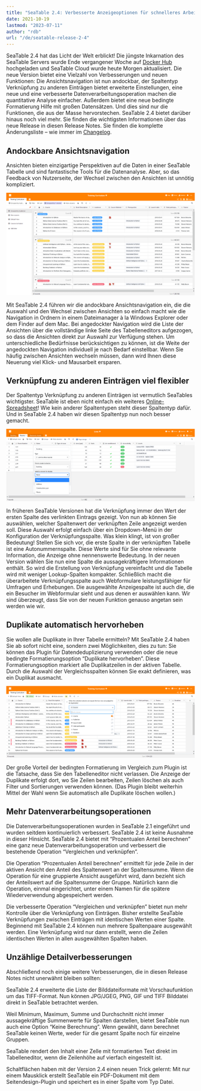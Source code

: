 ```yaml
---
title: "SeaTable 2.4: Verbesserte Anzeigeoptionen für schnelleres Arbeiten - SeaTable"
date: 2021-10-19
lastmod: "2023-07-11"
author: "rdb"
url: "/de/seatable-release-2-4"
---
```


SeaTable 2.4 hat das Licht der Welt erblickt! Die jüngste Inkarnation des SeaTable Servers wurde Ende vergangener Woche auf [Docker Hub](https://hub.docker.com/u/seatable) hochgeladen und SeaTable Cloud wurde heute Morgen aktualisiert. Die neue Version bietet eine Vielzahl von Verbesserungen und neuen Funktionen: Die Ansichtsnavigation ist nun andockbar, der Spaltentyp Verknüpfung zu anderen Einträgen bietet erweiterte Einstellungen, eine neue und eine verbesserte Datenverarbeitungsoperation machen die quantitative Analyse einfacher. Außerdem bietet eine neue bedingte Formatierung Hilfe mit großen Datensätzen. Und dies sind nur die Funktionen, die aus der Masse hervorstechen. SeaTable 2.4 bietet darüber hinaus noch viel mehr. Sie finden die wichtigsten Informationen über das neue Release in diesen Release Notes. Sie finden die komplette Änderungsliste – wie immer im [Changelog](https://seatable.io/docs/changelog/version-2-4/).

## Andockbare Ansichtsnavigation

Ansichten bieten einzigartige Perspektiven auf die Daten in einer SeaTable Tabelle und sind fantastische Tools für die Datenanalyse. Aber, so das Feedback von Nutzerseite, der Wechsel zwischen den Ansichten ist unnötig kompliziert.

![Pinnable view navigation](images/Pinnable_View_Navigation_1448x787.png)

Mit SeaTable 2.4 führen wir die andockbare Ansichtsnavigation ein, die die Auswahl und den Wechsel zwischen Ansichten so einfach macht wie die Navigation in Ordnern in einem Dateimanager à la Windows Explorer oder dem Finder auf dem Mac. Bei angedockter Navigation wird die Liste der Ansichten über die vollständige linke Seite des Tabelleneditors aufgezogen, so dass die Ansichten direkt zur Auswahl zur Verfügung stehen. Um unterschiedliche Bedürfnisse berücksichtigen zu können, ist die Weite der angedockten Navigation individuell je nach Bedarf einstellbar. Wenn Sie häufig zwischen Ansichten wechseln müssen, dann wird Ihnen diese Neuerung viel Klick- und Mausarbeit ersparen.

## Verknüpfung zu anderen Einträgen viel flexibler

Der Spaltentyp Verknüpfung zu anderen Einträgen ist vermutlich SeaTables wichtigster. SeaTable ist eben nicht einfach ein weiteres [Online-Spreadsheet](die-online-tabellenkalkulation-fuer-alle-ihre-aufgaben/)! Wie kein anderer Spaltentypen steht dieser Spaltentyp dafür. Und in SeaTable 2.4 haben wir diesen Spaltentyp nun noch besser gemacht.

![More display options for link column](images/More_Flexible_Link_Column_raw_1448x554.png)

In früheren SeaTable Versionen hat die Verknüpfung immer den Wert der ersten Spalte des verlinkten Eintrags gezeigt. Von nun ab können Sie auswählen, welcher Spaltenwert der verknüpften Zeile angezeigt werden soll. Diese Auswahl erfolgt einfach über ein Dropdown-Menü in der Konfiguration der Verknüpfungsspalte. Was klein klingt, ist von großer Bedeutung! Stellen Sie sich vor, die erste Spalte in der verknüpften Tabelle ist eine Autonummernspalte. Diese Werte sind für Sie ohne relevante Information, die Anzeige ohne nennenswerte Bedeutung. In der neuen Version wählen Sie nun eine Spalte die aussagekräftigere Informationen enthält. So wird die Erstellung von Verknüpfung vereinfacht und die Tabelle wird mit weniger Lookup-Spalten kompakter. Schließlich macht die überarbeitete Verknüpfungsspalte auch Webformulare leistungsfähiger für Umfragen und Erhebungen. Die ausgewählte Anzeigespalte ist auch die, die ein Besucher im Webformular sieht und aus denen er auswählen kann. Wir sind überzeugt, dass Sie von der neuen Funktion genauso angetan sein werden wie wir.

## Duplikate automatisch hervorheben

Sie wollen alle Duplikate in Ihrer Tabelle ermitteln? Mit SeaTable 2.4 haben Sie ab sofort nicht eine, sondern zwei Möglichkeiten, dies zu tun: Sie können das Plugin für Datendeduplizierung verwenden oder die neue bedingte Formatierungsoption “Duplikate hervorheben”. Diese Formatierungsoption markiert alle Duplikatzeilen in der aktiven Tabelle. Durch die Auswahl der Vergleichsspalten können Sie exakt definieren, was ein Duplikat ausmacht.

![New conditional formatting option "Highlight duplicates"](images/Highlight_duplicates_1448x554.png)

Der große Vorteil der bedingten Formatierung im Vergleich zum Plugin ist die Tatsache, dass Sie den Tabelleneditor nicht verlassen. Die Anzeige der Duplikate erfolgt dort, wo Sie Zeilen bearbeiten, Zeilen löschen als auch Filter und Sortierungen verwenden können. (Das Plugin bleibt weiterhin Mittel der Wahl wenn Sie automatisch alle Duplikate löschen wollen.)

## Mehr Datenverarbeitungsoperationen

Die Datenverarbeitungsoperationen wurden in SeaTable 2.1 eingeführt und wurden seitdem kontinuierlich verbessert. SeaTable 2.4 ist keine Ausnahme in dieser Hinsicht. SeaTable 2.4 bietet mit “Prozentualen Anteil berechnen” eine ganz neue Datenverarbeitungsoperation und verbessert die bestehende Operation “Vergleichen und verknüpfen”.

Die Operation “Prozentualen Anteil berechnen” ermittelt für jede Zeile in der aktiven Ansicht den Anteil des Spaltenwert an der Spaltensumme. Wenn die Operation für eine gruppierte Ansicht ausgeführt wird, dann bezieht sich der Anteilswert auf die Spaltensumme der Gruppe. Natürlich kann die Operation, einmal eingerichtet, unter einem Namen für die spätere Wiederverwendung abgespeichert werden.

Die verbesserte Operation “Vergleichen und verknüpfen” bietet nun mehr Kontrolle über die Verknüpfung von Einträgen. Bisher erstellte SeaTable Verknüpfungen zwischen Einträgen mit identischen Werten einer Spalte. Beginnend mit SeaTable 2.4 können nun mehrere Spaltenpaare ausgewählt werden. Eine Verknüpfung wird nur dann erstellt, wenn die Zeilen identischen Werten in allen ausgewählten Spalten haben.

## Unzählige Detailverbesserungen

Abschließend noch einige weitere Verbesserungen, die in diesen Release Notes nicht unerwähnt bleiben sollten:

SeaTable 2.4 erweiterte die Liste der Bilddateiformate mit Vorschaufunktion um das TIFF-Format. Nun können JPG/JGEG, PNG, GIF und TIFF Bilddatei direkt in SeaTable betrachtet werden.

Weil Minimum, Maximum, Summe und Durchschnitt nicht immer aussagekräftige Summenwerte für Spalten darstellen, bietet SeaTable nun auch eine Option “Keine Berechnung”. Wenn gewählt, dann berechnet SeaTable keinen Werte, weder für die gesamt Spalte noch für einzelne Gruppen.

SeaTable rendert den Inhalt einer Zelle mit formatierten Text direkt im Tabelleneditor, wenn die Zeilenhöhe auf vierfach eingestellt ist.

Schaltflächen haben mit der Version 2.4 einen neuen Trick gelernt: Mit nur einem Mausklick erstellt SeaTable ein PDF-Dokument mit dem Seitendesign-Plugin und speichert es in einer Spalte vom Typ Datei.

